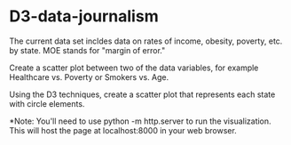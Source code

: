 # D3-data-journalism

The current data set incldes data on rates of income, obesity, poverty, etc. by state. MOE stands for "margin of error."

Create a scatter plot between two of the data variables, for example Healthcare vs. Poverty or Smokers vs. Age.

Using the D3 techniques, create a scatter plot that represents each state with circle elements. 

*Note: You'll need to use python -m http.server to run the visualization. This will host the page at localhost:8000 in your web browser.

